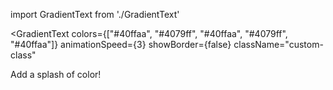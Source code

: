 import GradientText from './GradientText'
  
<GradientText
  colors={["#40ffaa", "#4079ff", "#40ffaa", "#4079ff", "#40ffaa"]}
  animationSpeed={3}
  showBorder={false}
  className="custom-class"
>
  Add a splash of color!
</GradientText>